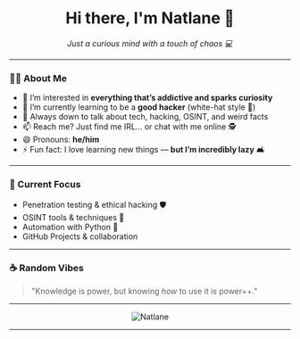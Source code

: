 <h1 align="center">Hi there, I'm Natlane 👋</h1>

<p align="center">
  <em>Just a curious mind with a touch of chaos 💻</em>
</p>

---

### 👨‍💻 About Me

- 👀 I’m interested in **everything that’s addictive and sparks curiosity**
- 🌱 I’m currently learning to be a **good hacker** (white-hat style 👻)
- 💬 Always down to talk about tech, hacking, OSINT, and weird facts
- 📫 Reach me? Just find me IRL... or chat with me online 🕵️
- 😄 Pronouns: **he/him**
- ⚡ Fun fact: I love learning new things — **but I’m incredibly lazy** 🛋️

---

### 🧠 Current Focus

- Penetration testing & ethical hacking 🛡️
- OSINT tools & techniques 🔎
- Automation with Python 🐍
- GitHub Projects & collaboration

---

### ☕ Random Vibes

> "Knowledge is power, but knowing *how* to use it is power++."

---

<p align="center">
  <img src="https://komarev.com/ghpvc/?username=Natlane&label=Profile+Views&color=blue" alt="Natlane" />
</p>

---

<!---
Natlane/Natlane is a ✨ special ✨ repository because its `README.md` (this file) appears on your GitHub profile.
You can click the Preview link to take a look at your changes.
--->
